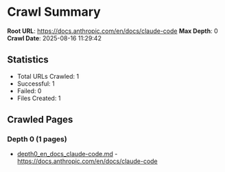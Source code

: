 # Crawl Summary

**Root URL**: https://docs.anthropic.com/en/docs/claude-code
**Max Depth**: 0
**Crawl Date**: 2025-08-16 11:29:42

## Statistics
- Total URLs Crawled: 1
- Successful: 1
- Failed: 0
- Files Created: 1

## Crawled Pages


### Depth 0 (1 pages)

- [depth0_en_docs_claude-code.md](depth0_en_docs_claude-code.md) - https://docs.anthropic.com/en/docs/claude-code
